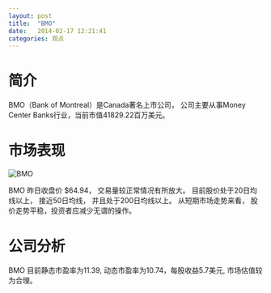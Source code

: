 ```yaml
---
layout: post
title:  "BMO"
date:   2014-02-17 12:21:41
categories: 观点
---
```


# 简介
BMO（Bank of Montreal）是Canada著名上市公司，
公司主要从事Money Center Banks行业，当前市值41829.22百万美元。

# 市场表现

![BMO](http://finviz.com/chart.ashx?t=BMO&ty=c&ta=1&p=d&s=l)

BMO 昨日收盘价 $64.94，
交易量较正常情况有所放大。
目前股价处于20日均线以上，
接近50日均线，
并且处于200日均线以上。
从短期市场走势来看，
股价走势平稳，投资者应减少无谓的操作。

# 公司分析
BMO 目前静态市盈率为11.39, 动态市盈率为10.74，每股收益5.7美元,
市场估值较为合理。

